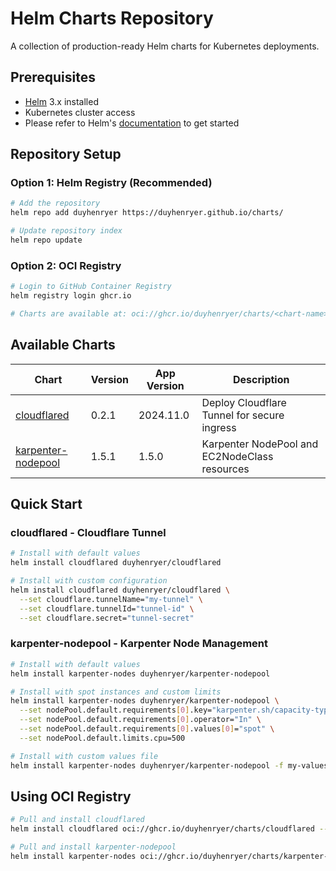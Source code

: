 # Helm Charts Repository

A collection of production-ready Helm charts for Kubernetes deployments.

## Prerequisites

- [Helm](https://helm.sh) 3.x installed
- Kubernetes cluster access
- Please refer to Helm's [documentation](https://helm.sh/docs) to get started

## Repository Setup

### Option 1: Helm Registry (Recommended)

```bash
# Add the repository
helm repo add duyhenryer https://duyhenryer.github.io/charts/

# Update repository index
helm repo update
```

### Option 2: OCI Registry

```bash
# Login to GitHub Container Registry
helm registry login ghcr.io

# Charts are available at: oci://ghcr.io/duyhenryer/charts/<chart-name>
```

## Available Charts

| Chart | Version | App Version | Description |
|-------|---------|-------------|-------------|
| [cloudflared](./charts/cloudflared) | 0.2.1 | 2024.11.0 | Deploy Cloudflare Tunnel for secure ingress |
| [karpenter-nodepool](./charts/karpenter-nodepool) | 1.5.1 | 1.5.0 | Karpenter NodePool and EC2NodeClass resources |

## Quick Start

### cloudflared - Cloudflare Tunnel

```bash
# Install with default values
helm install cloudflared duyhenryer/cloudflared

# Install with custom configuration
helm install cloudflared duyhenryer/cloudflared \
  --set cloudflare.tunnelName="my-tunnel" \
  --set cloudflare.tunnelId="tunnel-id" \
  --set cloudflare.secret="tunnel-secret"
```

### karpenter-nodepool - Karpenter Node Management

```bash
# Install with default values
helm install karpenter-nodes duyhenryer/karpenter-nodepool

# Install with spot instances and custom limits
helm install karpenter-nodes duyhenryer/karpenter-nodepool \
  --set nodePool.default.requirements[0].key="karpenter.sh/capacity-type" \
  --set nodePool.default.requirements[0].operator="In" \
  --set nodePool.default.requirements[0].values[0]="spot" \
  --set nodePool.default.limits.cpu=500

# Install with custom values file
helm install karpenter-nodes duyhenryer/karpenter-nodepool -f my-values.yaml
```

## Using OCI Registry

```bash
# Pull and install cloudflared
helm install cloudflared oci://ghcr.io/duyhenryer/charts/cloudflared --version 0.2.1

# Pull and install karpenter-nodepool
helm install karpenter-nodes oci://ghcr.io/duyhenryer/charts/karpenter-nodepool --version 1.5.1
```